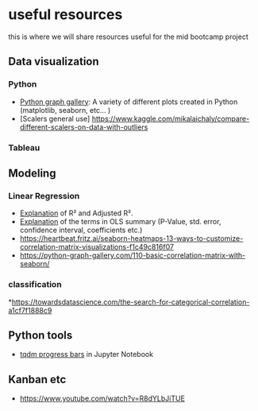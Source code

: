 # useful resources

this is where we will share resources useful for the mid bootcamp project

## Data visualization

### Python

* [Python graph gallery](https://python-graph-gallery.com/all-charts/): A variety of different plots created in Python (matplotlib, seaborn, etc... )
* [Scalers general use] https://www.kaggle.com/mikalaichaly/compare-different-scalers-on-data-with-outliers

### Tableau

## Modeling
### Linear Regression

* [Explanation](https://blog.minitab.com/blog/adventures-in-statistics-2/multiple-regession-analysis-use-adjusted-r-squared-and-predicted-r-squared-to-include-the-correct-number-of-variables) of  R² and Adjusted R².
* [Explanation](https://datatofish.com/statsmodels-linear-regression/) of the terms in OLS summary (P-Value, std. error, confidence interval, coefficients etc.)
* https://heartbeat.fritz.ai/seaborn-heatmaps-13-ways-to-customize-correlation-matrix-visualizations-f1c49c816f07
* https://python-graph-gallery.com/110-basic-correlation-matrix-with-seaborn/

### classification 

*https://towardsdatascience.com/the-search-for-categorical-correlation-a1cf7f1888c9 


## Python tools

* [tqdm progress bars](https://towardsdatascience.com/progress-bars-in-python-4b44e8a4c482) in Jupyter Notebook


## Kanban etc 

* https://www.youtube.com/watch?v=R8dYLbJiTUE

